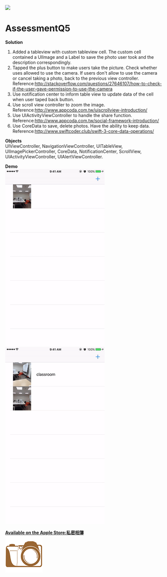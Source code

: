 ![](https://travis-ci.org/icedike/AssessmentQ5.svg?branch=master)  
# AssessmentQ5
**Solution**  
1. Added a tableview with custom tableview cell. The custom cell contained a UIImage and a Label to save the photo user took and the description correspondingly.   
2. Tapped the plus button to make users take the picture. Check whether uses allowed to use the camera. If users don't allow to use the camera or cancel taking a photo, back to the previous view controller. Reference:<http://stackoverflow.com/questions/27646107/how-to-check-if-the-user-gave-permission-to-use-the-camera>   
3. Use notification center to inform table view to update data of the cell when user taped back button.  
4. Use scroll view controller to zoom the image. Reference:<http://www.appcoda.com.tw/uiscrollview-introduction/>  
5. Use UIActivityViewController to handle the share function. Reference:<http://www.appcoda.com.tw/social-framework-introduction/>  
6. Use CoreData to save, delete photos. Have the ability to keep data. Reference:<http://www.swiftcoder.club/swift-3-core-data-operations/>

**Objects**  
UIViewController, NavigationViewController, UITableView, UIImagePickerController, CoreData, NotificationCenter, ScrollView, UIActivityViewController, UIAlertViewController.

**Demo**  
![](https://github.com/icedike/AssessmentQ5/blob/master/README/takePhoto.gif)
![](https://github.com/icedike/AssessmentQ5/blob/master/README/zoomShare.gif)


[**Available on the Apple Store:私密相簿**](https://itunes.apple.com/us/app/si-mi-xiang-bu/id1194567359?ls=1&mt=8)  
![](https://github.com/icedike/AssessmentQ5/blob/master/README/camerax2.png)